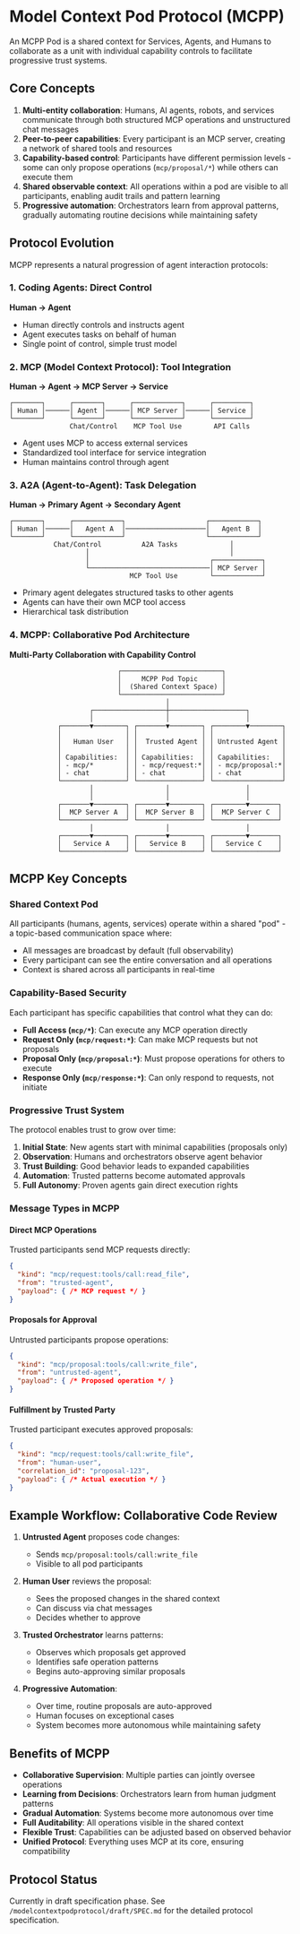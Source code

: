 # Model Context Pod Protocol (MCPP)

An MCPP Pod is a shared context for Services, Agents, and Humans to collaborate as a unit with individual capability controls to facilitate progressive trust systems.

## Core Concepts

1. **Multi-entity collaboration**: Humans, AI agents, robots, and services communicate through both structured MCP operations and unstructured chat messages
2. **Peer-to-peer capabilities**: Every participant is an MCP server, creating a network of shared tools and resources
3. **Capability-based control**: Participants have different permission levels - some can only propose operations (`mcp/proposal/*`) while others can execute them
4. **Shared observable context**: All operations within a pod are visible to all participants, enabling audit trails and pattern learning
5. **Progressive automation**: Orchestrators learn from approval patterns, gradually automating routine decisions while maintaining safety

## Protocol Evolution

MCPP represents a natural progression of agent interaction protocols:

### 1. Coding Agents: Direct Control
**Human → Agent**
- Human directly controls and instructs agent
- Agent executes tasks on behalf of human
- Single point of control, simple trust model

### 2. MCP (Model Context Protocol): Tool Integration
**Human → Agent → MCP Server → Service**
```
┌───────┐      ┌───────┐      ┌────────────┐      ┌─────────┐
│ Human │──────│ Agent │──────│ MCP Server │──────│ Service │
└───────┘      └───────┘      └────────────┘      └─────────┘
               Chat/Control    MCP Tool Use        API Calls
```
- Agent uses MCP to access external services
- Standardized tool interface for service integration
- Human maintains control through agent

### 3. A2A (Agent-to-Agent): Task Delegation
**Human → Primary Agent → Secondary Agent**
```
┌───────┐      ┌────────────┐                    ┌────────────┐
│ Human │──────│   Agent A  │────────────────────│   Agent B  │
└───────┘      └────────────┘                    └────────────┘
           Chat/Control          A2A Tasks             │
                   │                                   │
                   │                              ┌────────────┐
                   └──────────────────────────────│ MCP Server │
                              MCP Tool Use        └────────────┘
```
- Primary agent delegates structured tasks to other agents
- Agents can have their own MCP tool access
- Hierarchical task distribution

### 4. MCPP: Collaborative Pod Architecture
**Multi-Party Collaboration with Capability Control**

```
                           ┌─────────────────────────┐
                           │     MCPP Pod Topic      │
                           │  (Shared Context Space) │
                           └─────────────────────────┘
                                       │
                    ┌──────────────────┼───────────────────┐
                    │                  │                   │
            ┌───────▼────────┐ ┌───────▼────────┐ ┌────────▼────────┐
            │                │ │                │ │                 │
            │   Human User   │ │  Trusted Agent │ │ Untrusted Agent │
            │                │ │                │ │                 │
            │ Capabilities:  │ │ Capabilities:  │ │ Capabilities:   │
            │ - mcp/*        │ │ - mcp/request:*│ │ - mcp/proposal:*│
            │ - chat         │ │ - chat         │ │ - chat          │
            └────────────────┘ └────────────────┘ └─────────────────┘
                    │                  │                   │
                    │                  │                   │
            ┌───────▼────────┐ ┌───────▼────────┐ ┌────────▼───────┐
            │  MCP Server A  │ │  MCP Server B  │ │  MCP Server C  │
            └────────────────┘ └────────────────┘ └────────────────┘
                    │                  │                   │
            ┌───────▼────────┐ ┌───────▼────────┐ ┌────────▼───────┐
            │   Service A    │ │   Service B    │ │   Service C    │
            └────────────────┘ └────────────────┘ └────────────────┘
```

## MCPP Key Concepts

### Shared Context Pod
All participants (humans, agents, services) operate within a shared "pod" - a topic-based communication space where:
- All messages are broadcast by default (full observability)
- Every participant can see the entire conversation and all operations
- Context is shared across all participants in real-time

### Capability-Based Security
Each participant has specific capabilities that control what they can do:
- **Full Access (`mcp/*`)**: Can execute any MCP operation directly
- **Request Only (`mcp/request:*`)**: Can make MCP requests but not proposals
- **Proposal Only (`mcp/proposal:*`)**: Must propose operations for others to execute
- **Response Only (`mcp/response:*`)**: Can only respond to requests, not initiate

### Progressive Trust System
The protocol enables trust to grow over time:
1. **Initial State**: New agents start with minimal capabilities (proposals only)
2. **Observation**: Humans and orchestrators observe agent behavior
3. **Trust Building**: Good behavior leads to expanded capabilities
4. **Automation**: Trusted patterns become automated approvals
5. **Full Autonomy**: Proven agents gain direct execution rights

### Message Types in MCPP

#### Direct MCP Operations
Trusted participants send MCP requests directly:
```json
{
  "kind": "mcp/request:tools/call:read_file",
  "from": "trusted-agent",
  "payload": { /* MCP request */ }
}
```

#### Proposals for Approval
Untrusted participants propose operations:
```json
{
  "kind": "mcp/proposal:tools/call:write_file",
  "from": "untrusted-agent",
  "payload": { /* Proposed operation */ }
}
```

#### Fulfillment by Trusted Party
Trusted participant executes approved proposals:
```json
{
  "kind": "mcp/request:tools/call:write_file",
  "from": "human-user",
  "correlation_id": "proposal-123",
  "payload": { /* Actual execution */ }
}
```

## Example Workflow: Collaborative Code Review

1. **Untrusted Agent** proposes code changes:
   - Sends `mcp/proposal:tools/call:write_file`
   - Visible to all pod participants

2. **Human User** reviews the proposal:
   - Sees the proposed changes in the shared context
   - Can discuss via chat messages
   - Decides whether to approve

3. **Trusted Orchestrator** learns patterns:
   - Observes which proposals get approved
   - Identifies safe operation patterns
   - Begins auto-approving similar proposals

4. **Progressive Automation**:
   - Over time, routine proposals are auto-approved
   - Human focuses on exceptional cases
   - System becomes more autonomous while maintaining safety

## Benefits of MCPP

- **Collaborative Supervision**: Multiple parties can jointly oversee operations
- **Learning from Decisions**: Orchestrators learn from human judgment patterns
- **Gradual Automation**: Systems become more autonomous over time
- **Full Auditability**: All operations visible in the shared context
- **Flexible Trust**: Capabilities can be adjusted based on observed behavior
- **Unified Protocol**: Everything uses MCP at its core, ensuring compatibility

## Protocol Status

Currently in draft specification phase. See `/modelcontextpodprotocol/draft/SPEC.md` for the detailed protocol specification.
